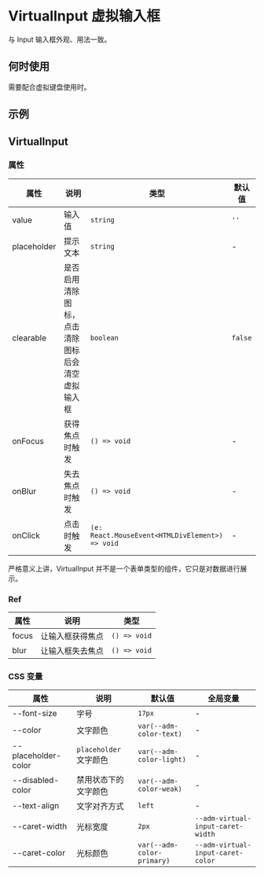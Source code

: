 # VirtualInput 虚拟输入框 <Experimental></Experimental>

与 Input 输入框外观、用法一致。

## 何时使用

需要配合虚拟键盘使用时。

## 示例

<code src="./demos/demo1.tsx"></code>

## VirtualInput

### 属性

| 属性        | 说明                                             | 类型                                            | 默认值  |
| ----------- | ------------------------------------------------ | ----------------------------------------------- | ------- |
| value       | 输入值                                           | `string`                                        | `''`    |
| placeholder | 提示文本                                         | `string`                                        | -       |
| clearable   | 是否启用清除图标，点击清除图标后会清空虚拟输入框 | `boolean`                                       | `false` |
| onFocus     | 获得焦点时触发                                   | `() => void`                                    | -       |
| onBlur      | 失去焦点时触发                                   | `() => void`                                    | -       |
| onClick     | 点击时触发                                       | `(e: React.MouseEvent<HTMLDivElement>) => void` | -       |

严格意义上讲，VirtualInput 并不是一个表单类型的组件，它只是对数据进行展示。

### Ref

| 属性  | 说明             | 类型         |
| ----- | ---------------- | ------------ |
| focus | 让输入框获得焦点 | `() => void` |
| blur  | 让输入框失去焦点 | `() => void` |

### CSS 变量

| 属性                | 说明                   | 默认值                     | 全局变量                          |
| ------------------- | ---------------------- | -------------------------- | --------------------------------- |
| --font-size         | 字号                   | `17px`                     | -                                 |
| --color             | 文字颜色               | `var(--adm-color-text)`    | -                                 |
| --placeholder-color | `placeholder` 文字颜色 | `var(--adm-color-light)`   | -                                 |
| --disabled-color    | 禁用状态下的文字颜色   | `var(--adm-color-weak)`    | -                                 |
| --text-align        | 文字对齐方式           | `left`                     | -                                 |
| --caret-width       | 光标宽度               | `2px`                      | `--adm-virtual-input-caret-width` |
| --caret-color       | 光标颜色               | `var(--adm-color-primary)` | `--adm-virtual-input-caret-color` |
